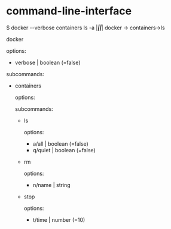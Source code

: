 # command-line-interface

$ docker --verbose containers ls -a
  |_______________|__________|_____|
       docker  ->  containers->ls

docker

options:
  - verbose | boolean (=false)

subcommands:
  - containers

    options:

    subcommands:
      - ls

        options:
          - a/all | boolean (=false)
          - q/quiet | boolean (=false)

      - rm

        options:
          - n/name | string

      - stop

        options:
          - t/time | number (=10)

